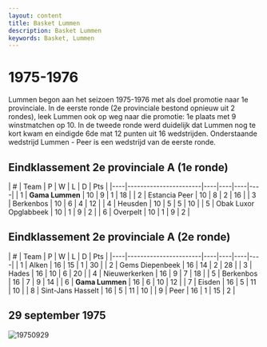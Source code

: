 ```yaml
---
layout: content
title: Basket Lummen
description: Basket Lummen
keywords: Basket, Lummen
---
```


# 1975-1976

Lummen begon aan het seizoen 1975-1976 met als doel promotie naar 1e provinciale. In de eerste ronde (2e provinciale bestond opnieuw uit 2 rondes), leek Lummen ook op weg naar die promotie: 1e plaats met 9 winstmatchen op 10. In de tweede ronde werd duidelijk dat Lummen nog te kort kwam en eindigde 6de mat 12 punten uit 16 wedstrijden. Onderstaande wedstrijd Lummen - Peer is een wedstrijd van de eerste ronde.

## Eindklassement 2e provinciale A (1e ronde)

| #  | Team               | P  | W  | L  | D | Pts |
|----|-----------------------|----|----|----|----|
| 1  | **Gama Lummen**       | 10 | 9  | 1  | 18 |
| 2  | Estancia Peer         | 10 | 8  | 2  | 16 |
| 3  | Berkenbos             | 10 | 6  | 4  | 12 |
| 4  | Heusden               | 10 | 5  | 5  | 10 |
| 5  | Obak Luxor Opglabbeek | 10 | 1  | 9  | 2  |
| 6  | Overpelt              | 10 | 1  | 9  | 2  |

## Eindklassement 2e provinciale A (2e ronde)

| #  | Team               | P  | W  | L  | D | Pts |
|----|-----------------------|----|----|----|----|
| 1  | Alken                 | 16 | 15 | 1  | 30 |
| 2  | Gems Diepenbeek       | 16 | 14 | 2  | 28 |
| 3  | Hades                 | 16 | 10 | 6  | 20 |
| 4  | Nieuwerkerken         | 16 | 9  | 7  | 18 |
| 5  | Berkenbos             | 16 | 7  | 9  | 14 |
| 6  | **Gama Lummen**       | 16 | 6  | 10 | 12 |
| 7  | Eisden                | 16 | 5  | 11 | 10 |
| 8  | Sint-Jans Hasselt     | 16 | 5  | 11 | 10 |
| 9  | Peer                  | 16 | 1  | 15 | 2  |

## 29 september 1975

![19750929](/club/geschiedenis/1975-1976/19750929.gif)